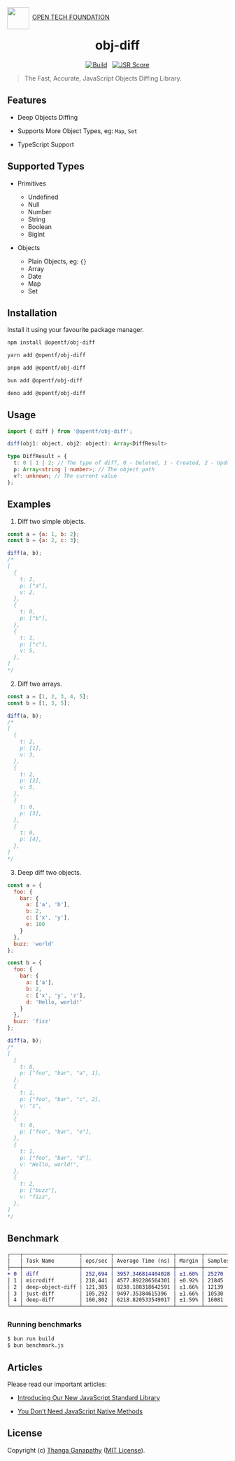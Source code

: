 <img align="left" src="https://open-tech-foundation.pages.dev/img/Logo.svg" width="50" height="50">

&nbsp;[OPEN TECH FOUNDATION](https://open-tech-foundation.pages.dev/)

<div align="center">

# obj-diff


[![Build](https://github.com/Open-Tech-Foundation/obj-diff/actions/workflows/build.yml/badge.svg)](https://github.com/Open-Tech-Foundation/obj-diff/actions/workflows/build.yml) &nbsp; [![JSR Score](https://jsr.io/badges/@opentf/obj-diff/score)](https://jsr.io/@opentf/obj-diff)

</div>

> The Fast, Accurate, JavaScript Objects Diffing Library.

## Features

- Deep Objects Diffing

- Supports More Object Types, eg: `Map`, `Set`

- TypeScript Support

## Supported Types

- Primitives
  - Undefined
  - Null
  - Number
  - String
  - Boolean
  - BigInt

- Objects
  - Plain Objects, eg: `{}`
  - Array
  - Date
  - Map
  - Set

## Installation

Install it using your favourite package manager.

```sh
npm install @opentf/obj-diff
```

```sh
yarn add @opentf/obj-diff
```

```sh
pnpm add @opentf/obj-diff
```

```sh
bun add @opentf/obj-diff
```

```sh
deno add @opentf/obj-diff
```

## Usage

```js
import { diff } from '@opentf/obj-diff';

diff(obj1: object, obj2: object): Array<DiffResult>
```

```ts
type DiffResult = {
  t: 0 | 1 | 2; // The type of diff, 0 - Deleted, 1 - Created, 2 - Updated
  p: Array<string | number>; // The object path
  v?: unknown; // The current value
};
```

## Examples

1. Diff two simple objects.

```js
const a = {a: 1, b: 2};
const b = {a: 2, c: 3};

diff(a, b);
/*
[
  {
    t: 2,
    p: ["a"],
    v: 2,
  },
  {
    t: 0,
    p: ["b"],
  },
  {
    t: 1,
    p: ["c"],
    v: 5,
  },
]
*/
```

2. Diff two arrays.

```js
const a = [1, 2, 3, 4, 5];
const b = [1, 3, 5];

diff(a, b);
/* 
[
  {
    t: 2,
    p: [1],
    v: 3,
  },
  {
    t: 2,
    p: [2],
    v: 5,
  },
  {
    t: 0,
    p: [3],
  },
  {
    t: 0,
    p: [4],
  },
]
*/
```

3. Deep diff two objects.

```js
const a = {
  foo: {
    bar: {
      a: ['a', 'b'],
      b: 2,
      c: ['x', 'y'],
      e: 100
    }
  },
  buzz: 'world'
};

const b = {
  foo: {
    bar: {
      a: ['a'],
      b: 2,
      c: ['x', 'y', 'z'],
      d: 'Hello, world!'
    }
  },
  buzz: 'fizz'
};

diff(a, b);
/*
[
  {
    t: 0,
    p: ["foo", "bar", "a", 1],
  },
  {
    t: 1,
    p: ["foo", "bar", "c", 2],
    v: "z",
  },
  {
    t: 0,
    p: ["foo", "bar", "e"],
  },
  {
    t: 1,
    p: ["foo", "bar", "d"],
    v: "Hello, world!",
  },
  {
    t: 2,
    p: ["buzz"],
    v: "fizz",
  },
]
*/
```

## Benchmark

```diff
┌───┬──────────────────┬─────────┬───────────────────┬────────┬─────────┐
│   │ Task Name        │ ops/sec │ Average Time (ns) │ Margin │ Samples │
├───┼──────────────────┼─────────┼───────────────────┼────────┼─────────┤
+ 0 │ diff             │ 252,694 │ 3957.346814404028 │ ±1.60% │ 25270   │
│ 1 │ microdiff        │ 218,441 │ 4577.892286564301 │ ±0.92% │ 21845   │
│ 2 │ deep-object-diff │ 121,385 │ 8238.188318642591 │ ±1.66% │ 12139   │
│ 3 │ just-diff        │ 105,292 │ 9497.35384615396  │ ±1.66% │ 10530   │
│ 4 │ deep-diff        │ 160,802 │ 6218.820533549017 │ ±1.59% │ 16081   │
└───┴──────────────────┴─────────┴───────────────────┴────────┴─────────┘
```


### Running benchmarks

```sh
$ bun run build
$ bun benchmark.js
```

## Articles

Please read our important articles:

- [Introducing Our New JavaScript Standard Library](https://ganapathy.hashnode.dev/introducing-our-new-javascript-standard-library)

- [You Don’t Need JavaScript Native Methods](https://ganapathy.hashnode.dev/you-dont-need-javascript-native-methods)

## License

Copyright (c) [Thanga Ganapathy](https://github.com/Thanga-Ganapathy) ([MIT License](../../LICENSE)).
